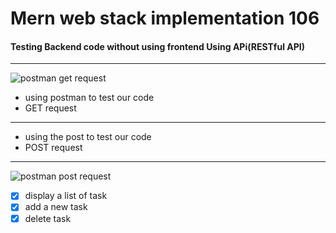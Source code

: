 # Mern web stack implementation 106

#### Testing Backend code without using frontend Using APi(RESTful API)


---
![postman get request](https://github.com/user-attachments/assets/5d2dd2ca-d3e3-496f-9466-668248aee94e)
+ using postman to test our code
+ GET request
---


+ using the post to test our code
+ POST request
---
![postman post request](https://github.com/user-attachments/assets/119173be-48b2-4853-90ab-216fe24f53bd)

- [x] display a list of task
- [x] add a new task
- [x] delete task
